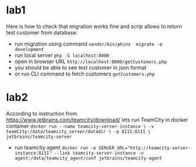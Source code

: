 # lab1
Here is how to check that migration works fine and scrip allows to return test customer from database:
* run migration using command `vendor/bin/phinx  migrate -e development`
* run local server `php -S localhost:8000`
* open in browser URL `http://localhost:8000/getCustomers.php`
* you should be able to see test customer in json format
* or run CLI command to fetch customers `getCustomers.php`

# lab2
According to instruction from https://www.jetbrains.com/teamcity/download/ lets run TeamCity in docker container
`docker run --name teamcity-server-instance \
-v teamCity:/data/teamcity_server/datadir \
-p 8111:8111 \
jetbrains/teamcity-server`

* run teamcity agent
`docker run -e SERVER_URL="http://teamcity-server-instance:8111" --link teamcity-server-instance -v agent:/data/teamcity_agent/conf jetbrains/teamcity-agent`
